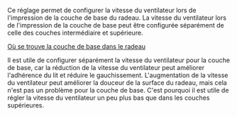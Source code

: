 Ce réglage permet de configurer la vitesse du ventilateur lors de l'impression de la couche de base du radeau. La vitesse du ventilateur lors de l'impression de la couche de base peut être configurée séparément de celle des couches intermédiaire et supérieure.

[Où se trouve la couche de base dans le radeau](../../../articles/images/raft_dimensions_simplified.svg)

Il est utile de configurer séparément la vitesse du ventilateur pour la couche de base, car la réduction de la vitesse du ventilateur peut améliorer l'adhérence du lit et réduire le gauchissement. L'augmentation de la vitesse du ventilateur peut améliorer la douceur de la surface du radeau, mais cela n'est pas un problème pour la couche de base. C'est pourquoi il est utile de régler la vitesse du ventilateur un peu plus bas que dans les couches supérieures.
